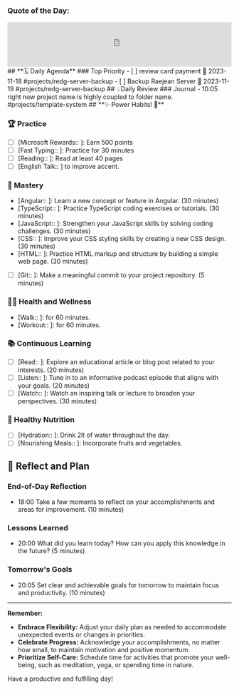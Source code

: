 ### **Quote of the Day:**
<iframe frameBorder="0" frameBorder="0" style="width:100%; height:100px" src="https://kwize.com/quote-of-the-day/embed/&txt=0&font=&color=000000&background=ffffff&fid=success"></iframe>
##  **🗓️ Daily Agenda** 
### Top Priority
- [ ] review card payment 📅 2023-11-18 #projects/redg-server-backup 
- [ ] Backup Raejean Server 📅 2023-11-19 #projects/redg-server-backup 
## 💡Daily Review
### Journal
- 10:05 right now project name is highly coupled to folder name. #projects/template-system 
## **✨ Power Habits! 💪**

### 🏆 Practice
- [ ] [Microsoft Rewards:: ]: Earn 500 points
- [ ] [Fast Typing:: ]: Practice for 30 minutes
- [ ] [Reading:: ]: Read at least 40 pages 
- [ ] [English Talk:: ] to improve accent.
### 🚀 Mastery
- [Angular:: ]: Learn a new concept or feature in Angular. (30 minutes)
- [TypeScript:: ]: Practice TypeScript coding exercises or tutorials. (30 minutes)
- [JavaScript:: ]: Strengthen your JavaScript skills by solving coding challenges. (30 minutes)
- [CSS:: ]: Improve your CSS styling skills by creating a new CSS design. (30 minutes)
- [HTML:: ]: Practice HTML markup and structure by building a simple web page. (30 minutes)
- [ ] [Git:: ]: Make a meaningful commit to your project repository. (5 minutes)

### 🏃‍♀️ Health and Wellness
- [Walk:: ]: for 60 minutes. 
- [Workout:: ]: for 60 minutes. 

### 📚 Continuous Learning
- [ ] [Read:: ]: Explore an educational article or blog post related to your interests. (20 minutes)
- [ ] [Listen:: ]: Tune in to an informative podcast episode that aligns with your goals. (20 minutes)
- [ ] [Watch:: ]: Watch an inspiring talk or lecture to broaden your perspectives. (30 minutes)

### 🌿 Healthy Nutrition
- [ ] [Hydration:: ]: Drink 2lt of water throughout the day.
- [ ] [Nourishing Meals:: ]: Incorporate fruits and vegetables.

## **📝 Reflect and Plan**

### End-of-Day Reflection
- 18:00 Take a few moments to reflect on your accomplishments and areas for improvement. (10 minutes)
### Lessons Learned 
- 20:00 What did you learn today? How can you apply this knowledge in the future? (5 minutes)
### Tomorrow's Goals
- 20:05 Set clear and achievable goals for tomorrow to maintain focus and productivity. (10 minutes)


---
**Remember:**

- **Embrace Flexibility:** Adjust your daily plan as needed to accommodate unexpected events or changes in priorities.
- **Celebrate Progress:** Acknowledge your accomplishments, no matter how small, to maintain motivation and positive momentum.
- **Prioritize Self-Care:** Schedule time for activities that promote your well-being, such as meditation, yoga, or spending time in nature.

Have a productive and fulfilling day!
